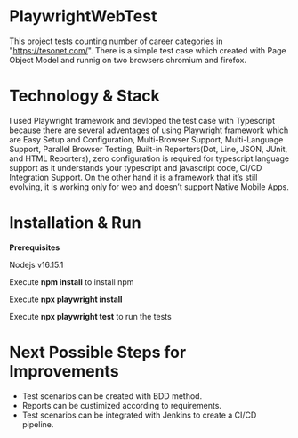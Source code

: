 # PlaywrightWebTest
 This project tests counting number of career categories in "https://tesonet.com/". There is a simple test case which created with Page Object Model and runnig on two browsers chromium and firefox.
 
# Technology & Stack
 I used Playwright framework and devloped the test case with Typescript because there are several adventages of using Playwright framework which are Easy Setup and Configuration, Multi-Browser Support, Multi-Language Support, Parallel Browser Testing, Built-in Reporters(Dot, Line, JSON, JUnit, and HTML Reporters), zero configuration is required for typescript language support as it understands your typescript and javascript code, CI/CD Integration Support. On the other hand it is a framework that it’s still evolving, it is working only for web and doesn’t support Native Mobile Apps.
 
 # Installation & Run
 **Prerequisites**
 
 Nodejs v16.15.1
 
 Execute **npm install** to install npm
 
 Execute **npx playwright install** 
 
 Execute **npx playwright test** to run the tests
 
# Next Possible Steps for Improvements
 * Test scenarios can be created with BDD method.
 * Reports can be custimized according to requirements.
 * Test scenarios can be integrated with Jenkins to create a CI/CD pipeline. 
